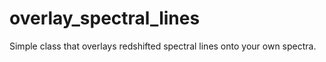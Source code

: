 # overlay_spectral_lines
Simple class that overlays redshifted spectral lines onto your own spectra.

